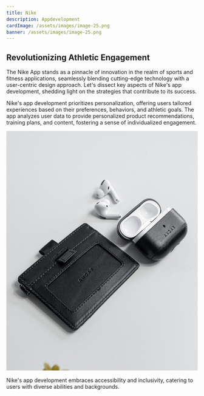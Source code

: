 ```yaml
---
title: Nike
description: Appdevelopment
cardImage: /assets/images/image-25.png
banner: /assets/images/image-25.png
---
```


## Revolutionizing Athletic Engagement

The Nike App stands as a pinnacle of innovation in the realm of sports and fitness applications, seamlessly blending cutting-edge technology with a user-centric design approach. Let's dissect key aspects of Nike's app development, shedding light on the strategies that contribute to its success.

Nike's app development prioritizes personalization, offering users tailored experiences based on their preferences, behaviors, and athletic goals. The app analyzes user data to provide personalized product recommendations, training plans, and content, fostering a sense of individualized engagement.

![Stock image](/assets/images/image-46.png)

Nike's app development embraces accessibility and inclusivity, catering to users with diverse abilities and backgrounds.